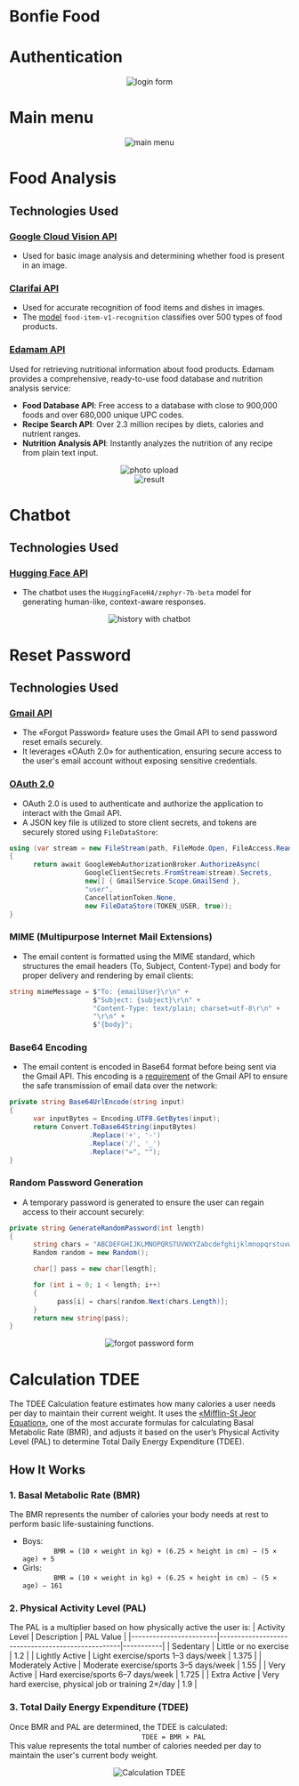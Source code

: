 # Bonfie Food

# Authentication
<p align="center">
  <img src="https://github.com/fsteamcepz/Bonfie-Food/blob/master/screens/login.jpg?raw=true" alt="login form" />
</p>

# Main menu
<p align="center">
  <img src="https://github.com/fsteamcepz/Bonfie-Food/blob/master/screens/home_page.jpg?raw=true" alt="main menu" />
</p>

# Food Analysis
## Technologies Used
### [Google Cloud Vision API](https://cloud.google.com/vision)
- Used for basic image analysis and determining whether food is present in an image.
### [Clarifai API](https://www.clarifai.com/)
- Used for accurate recognition of food items and dishes in images.
- The [model](https://clarifai.com/clarifai/main/models/food-item-v1-recognition) `food-item-v1-recognition` classifies over 500 types of food products.
### [Edamam API](https://developer.edamam.com/)
Used for retrieving nutritional information about food products.
Edamam provides a comprehensive, ready-to-use food database and nutrition analysis service:

- **Food Database API**: Free access to a database with close to 900,000 foods and over 680,000 unique UPC codes.
- **Recipe Search API**: Over 2.3 million recipes by diets, calories and nutrient ranges.
- **Nutrition Analysis API**: Instantly analyzes the nutrition of any recipe from plain text input.

<p align="center">
  <img src="https://github.com/fsteamcepz/Bonfie-Food/blob/master/screens/analysis_food_1.jpg?raw=true" alt="photo upload" />
  <br/>
  <img src="https://github.com/fsteamcepz/Bonfie-Food/blob/master/screens/analysis_food_2.jpg?raw=true" alt="result" />
</p>

# Chatbot
## Technologies Used
### [Hugging Face API](https://huggingface.co/)
- The chatbot uses the `HuggingFaceH4/zephyr-7b-beta` model for generating human-like, context-aware responses.

<p align="center">
  <img src="https://github.com/fsteamcepz/Bonfie-Food/blob/master/screens/chatbot.jpg?raw=true" alt="history with chatbot" />
</p>

# Reset Password
## Technologies Used
### [Gmail API](https://console.cloud.google.com/marketplace/product/google/gmail.googleapis.com)
- The «Forgot Password» feature uses the Gmail API to send password reset emails securely.
- It leverages «OAuth 2.0» for authentication, ensuring secure access to the user's email account without exposing sensitive credentials.
### [OAuth 2.0](https://developers.google.com/identity/protocols/oauth2)
- OAuth 2.0 is used to authenticate and authorize the application to interact with the Gmail API.
- A JSON key file is utilized to store client secrets, and tokens are securely stored using `FileDataStore`:
```csharp
using (var stream = new FileStream(path, FileMode.Open, FileAccess.Read))
{
      return await GoogleWebAuthorizationBroker.AuthorizeAsync(
                   GoogleClientSecrets.FromStream(stream).Secrets,
                   new[] { GmailService.Scope.GmailSend },
                   "user",
                   CancellationToken.None,
                   new FileDataStore(TOKEN_USER, true));
}
```
### MIME (Multipurpose Internet Mail Extensions)
- The email content is formatted using the MIME standard, which structures the email headers (To, Subject, Content-Type) and body for proper delivery and rendering by email clients:
```csharp
string mimeMessage = $"To: {emailUser}\r\n" +
                     $"Subject: {subject}\r\n" +
                     "Content-Type: text/plain; charset=utf-8\r\n" +
                     "\r\n" +
                     $"{body}";
```
### Base64 Encoding
- The email content is encoded in Base64 format before being sent via the Gmail API. This encoding is a [requirement](https://developers.google.com/workspace/gmail/api/guides/sending#:~:text=The%20Gmail%20API%20requires%20MIME) of the Gmail API to ensure the safe transmission of email data over the network:
```csharp
private string Base64UrlEncode(string input)
{
      var inputBytes = Encoding.UTF8.GetBytes(input);
      return Convert.ToBase64String(inputBytes)
                    .Replace('+', '-')
                    .Replace('/', '_')
                    .Replace("=", "");
}
```
### Random Password Generation
- A temporary password is generated to ensure the user can regain access to their account securely:
```csharp
private string GenerateRandomPassword(int length)
{
      string chars = "ABCDEFGHIJKLMNOPQRSTUVWXYZabcdefghijklmnopqrstuvwxyz0123456789!@#$%^&*";
      Random random = new Random();

      char[] pass = new char[length];

      for (int i = 0; i < length; i++)
      {
            pass[i] = chars[random.Next(chars.Length)];
      }
      return new string(pass);
}
```
<p align="center">
  <img src="https://github.com/fsteamcepz/Bonfie-Food/blob/master/screens/reset_password.jpg?raw=true" alt="forgot password form" />
</p>

# Calculation TDEE
The TDEE Calculation feature estimates how many calories a user needs per day to maintain their current weight. It uses the [«Mifflin-St Jeor Equation»](https://nutrium.com/blog/mifflin-st-jeor-for-nutrition-professionals), one of the most accurate formulas for calculating Basal Metabolic Rate (BMR), and adjusts it based on the user’s Physical Activity Level (PAL) to determine Total Daily Energy Expenditure (TDEE).
## How It Works
### 1. Basal Metabolic Rate (BMR)
The BMR represents the number of calories your body needs at rest to perform basic life-sustaining functions.
- Boys:  
&emsp;&emsp;&emsp;&emsp;`BMR = (10 × weight in kg) + (6.25 × height in cm) − (5 × age) + 5`  
- Girls:  
&emsp;&emsp;&emsp;&emsp;`BMR = (10 × weight in kg) + (6.25 × height in cm) − (5 × age) − 161`  
### 2. Physical Activity Level (PAL)
The PAL is a multiplier based on how physically active the user is:
| Activity Level         | Description                                      | PAL Value |
|------------------------|--------------------------------------------------|-----------|
| Sedentary              | Little or no exercise                            | 1.2       |
| Lightly Active         | Light exercise/sports 1–3 days/week              | 1.375     |
| Moderately Active      | Moderate exercise/sports 3–5 days/week           | 1.55      |
| Very Active            | Hard exercise/sports 6–7 days/week               | 1.725     |
| Extra Active           | Very hard exercise, physical job or training 2×/day | 1.9    |

### 3. Total Daily Energy Expenditure (TDEE)
Once BMR and PAL are determined, the TDEE is calculated:  
&emsp;&emsp;&emsp;&emsp;&emsp;&emsp;&emsp;&emsp;&emsp;&emsp;&emsp;&emsp;&emsp;&emsp;&emsp;&emsp;&emsp;`TDEE = BMR × PAL`  
This value represents the total number of calories needed per day to maintain the user's current body weight.

<p align="center">
  <img src="https://github.com/fsteamcepz/Bonfie-Food/blob/master/screens/Calculation_TDEE.jpg?raw=true" alt="Calculation TDEE" />
</p>
